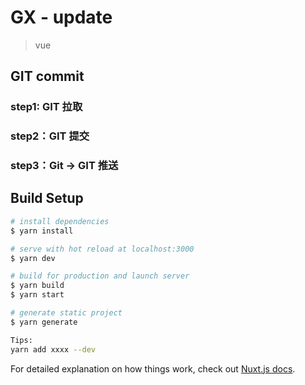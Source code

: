 # GX - update

> vue

## GIT commit 
### step1: GIT 拉取
### step2：GIT 提交
### step3：Git -> GIT 推送

## Build Setup

``` bash
# install dependencies
$ yarn install

# serve with hot reload at localhost:3000
$ yarn dev

# build for production and launch server
$ yarn build
$ yarn start

# generate static project
$ yarn generate

Tips:
yarn add xxxx --dev
```

For detailed explanation on how things work, check out [Nuxt.js docs](https://nuxtjs.org).

